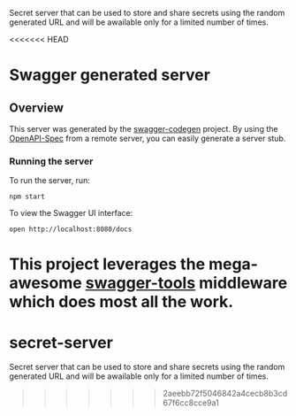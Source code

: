 Secret server that can be used to store and share secrets using the random generated URL and will be awailable only for a limited number of times.



<<<<<<< HEAD
# Swagger generated server

## Overview
This server was generated by the [swagger-codegen](https://github.com/swagger-api/swagger-codegen) project.  By using the [OpenAPI-Spec](https://github.com/OAI/OpenAPI-Specification) from a remote server, you can easily generate a server stub.

### Running the server
To run the server, run:

```
npm start
```

To view the Swagger UI interface:

```
open http://localhost:8080/docs
```

This project leverages the mega-awesome [swagger-tools](https://github.com/apigee-127/swagger-tools) middleware which does most all the work.
=======
# secret-server
Secret server that can be used to store and share secrets using the random generated URL and will be awailable only for a limited number of times.
>>>>>>> 2aeebb72f5046842a4cecb8b3cd67f6cc8cce9a1
